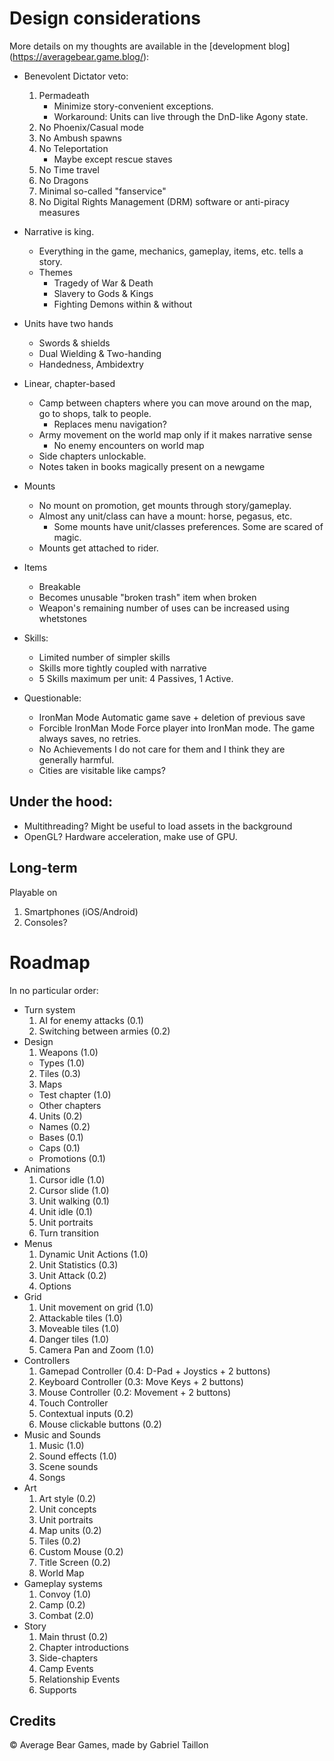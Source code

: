 
# Design considerations

More details on my thoughts are available in the [development blog] (https://averagebear.game.blog/):
- Benevolent Dictator veto:
	1. Permadeath
		- Minimize story-convenient exceptions.
		- Workaround: Units can live through the DnD-like Agony state.
	2. No Phoenix/Casual mode
	3. No Ambush spawns
	4. No Teleportation
		- Maybe except rescue staves
 	5. No Time travel
	6. No Dragons
	7. Minimal so-called "fanservice"
	8. No Digital Rights Management (DRM) software or anti-piracy measures

- Narrative is king.
	* Everything in the game, mechanics, gameplay, items, etc. tells a story.
	* Themes
		- Tragedy of War & Death
		- Slavery to Gods & Kings
		- Fighting Demons within & without

- Units have two hands
	* Swords & shields
	* Dual Wielding & Two-handing
	* Handedness, Ambidextry

- Linear, chapter-based
	* Camp between chapters where you can move around on the map, go to shops, talk to people.
		- Replaces menu navigation?
	* Army movement on the world map only if it makes narrative sense
		- No enemy encounters on world map
	* Side chapters unlockable.
	* Notes taken in books magically present on a newgame

- Mounts 
	* No mount on promotion, get mounts through story/gameplay. 
	* Almost any unit/class can have a mount: horse, pegasus, etc.
		- Some mounts have unit/classes preferences. Some are scared of magic.
	* Mounts get attached to rider.

- Items
	* Breakable
	* Becomes unusable "broken trash" item when broken
	* Weapon's remaining number of uses can be increased using whetstones

- Skills:
	* Limited number of simpler skills
	* Skills more tightly coupled with narrative
	* 5 Skills maximum per unit: 4 Passives, 1 Active.

- Questionable:
	* IronMan Mode 
		Automatic game save + deletion of previous save 
	* Forcible IronMan Mode
		Force player into IronMan mode. The game always saves, no retries. 
	* No Achievements
		I do not care for them and I think they are generally harmful.
	* Cities are visitable like camps?

## Under the hood:
- Multithreading? 
	Might be useful to load assets in the background
- OpenGL?
	Hardware acceleration, make use of GPU. 

## Long-term
Playable on
1. Smartphones (iOS/Android)
2. Consoles?

# Roadmap
In no particular order:

- Turn system
	1. AI for enemy attacks		(0.1)
	2. Switching between armies (0.2)
- Design
	1. Weapons 	(1.0)
	* Types 	(1.0)
	2. Tiles 	(0.3)
	3. Maps
	* Test chapter 	(1.0)
	* Other chapters
	4. Units 		(0.2)
	* Names 		(0.2)
	* Bases 		(0.1)
	* Caps 			(0.1)
	* Promotions 	(0.1)
- Animations
	1. Cursor idle 		(1.0) 
	2. Cursor slide 	(1.0) 
	3. Unit walking 	(0.1)
	4. Unit idle 		(0.1)
	5. Unit portraits
	6. Turn transition
- Menus
	1. Dynamic Unit Actions (1.0)
	2. Unit Statistics 		(0.3)
	3. Unit Attack 			(0.2)
	4. Options
- Grid
	1. Unit movement on grid 	(1.0) 
	2. Attackable tiles 		(1.0)
	3. Moveable tiles 			(1.0)
	4. Danger tiles 			(1.0)
	5. Camera Pan and Zoom 		(1.0)
- Controllers
	1. Gamepad Controller 		(0.4: D-Pad + Joystics + 2 buttons)
	2. Keyboard Controller 		(0.3: Move Keys + 2 buttons)
	3. Mouse Controller 		(0.2: Movement + 2 buttons)
	4. Touch Controller
	5. Contextual inputs 		(0.2)
	6. Mouse clickable buttons 	(0.2)
- Music and Sounds
	1. Music 			(1.0)
	1. Sound effects 	(1.0)
	2. Scene sounds
	3. Songs			
- Art
	1. Art style 		(0.2)
	2. Unit concepts
	3. Unit portraits
	4. Map units 		(0.2)
	5. Tiles 			(0.2)
	6. Custom Mouse 	(0.2)
	7. Title Screen 	(0.2)
	8. World Map
- Gameplay systems
	1. Convoy 	(1.0)
	2. Camp  	(0.2)
	3. Combat 	(2.0)
- Story
	1. Main thrust 				(0.2)
	2. Chapter introductions
	3. Side-chapters
	4. Camp Events
	5. Relationship Events
	6. Supports

## Credits
:copyright: Average Bear Games, made by Gabriel Taillon
